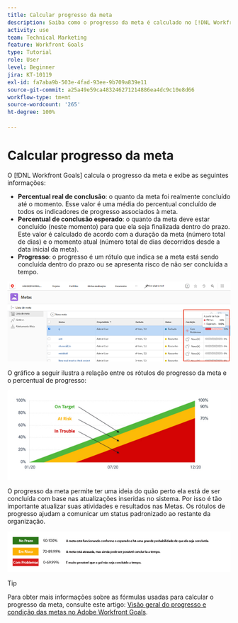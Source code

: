 ```yaml
---
title: Calcular progresso da meta
description: Saiba como o progresso da meta é calculado no [!DNL Workfront Goals].
activity: use
team: Technical Marketing
feature: Workfront Goals
type: Tutorial
role: User
level: Beginner
jira: KT-10119
exl-id: fa7aba9b-503e-4fad-93ee-9b709a839e11
source-git-commit: a25a49e59ca483246271214886ea4dc9c10e8d66
workflow-type: tm+mt
source-wordcount: '265'
ht-degree: 100%

---
```


# Calcular progresso da meta

O [!DNL Workfront Goals] calcula o progresso da meta e exibe as seguintes informações:

* **Percentual real de conclusão**: o quanto da meta foi realmente concluído até o momento. Esse valor é uma média do percentual concluído de todos os indicadores de progresso associados à meta.
* **Percentual de conclusão esperado**: o quanto da meta deve estar concluído (neste momento) para que ela seja finalizada dentro do prazo. Este valor é calculado de acordo com a duração da meta (número total de dias) e o momento atual (número total de dias decorridos desde a data inicial da meta).
* **Progresso**: o progresso é um rótulo que indica se a meta está sendo concluída dentro do prazo ou se apresenta risco de não ser concluída a tempo.

![Uma captura de tela do progresso da meta no [!DNL Workfront Goals]](assets/13-workfront-goals-percent-complete.png)

O gráfico a seguir ilustra a relação entre os rótulos de progresso da meta e o percentual de progresso:

![Um gráfico que ilustra a relação entre os rótulos de progresso da meta e o percentual de progresso](assets/14-workfront-goals-progress-statuses.jpeg)

O progresso da meta permite ter uma ideia do quão perto ela está de ser concluída com base nas atualizações inseridas no sistema. Por isso é tão importante atualizar suas atividades e resultados nas Metas. Os rótulos de progresso ajudam a comunicar um status padronizado ao restante da organização.

![Um gráfico que cobre os diferentes rótulos de progresso no [!DNL Workfront Goals]](assets/15-workfront-goals-progress-bar-code.png)


>[!TIP]
>
>Para obter mais informações sobre as fórmulas usadas para calcular o progresso da meta, consulte este artigo: [Visão geral do progresso e condição das metas no Adobe Workfront Goals](https://experienceleague.adobe.com/docs/workfront/using/adobe-workfront-goals/goal-management/calculate-goal-progress.html?lang=pt-br#overview-of-goal-progress-and-threshold).

